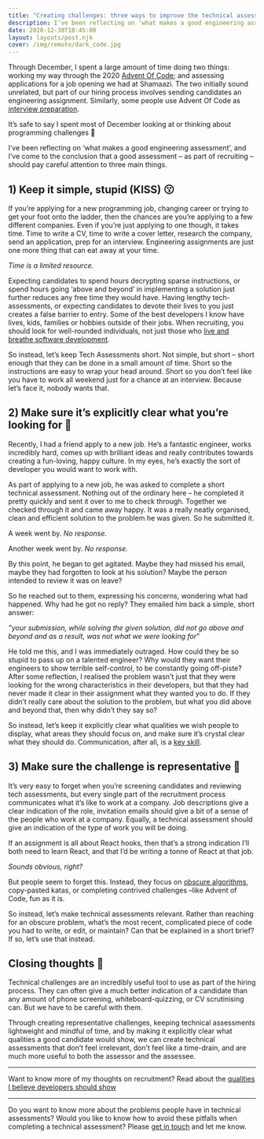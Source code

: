 ```yaml
---
title: "Creating challenges: three ways to improve the technical assessment"
description: I’ve been reflecting on ‘what makes a good engineering assessment’, and I’ve come to the conclusion that a good assessment – as part of recruiting – should pay careful attention to three main things.
date: 2020-12-30T18:45:00
layout: layouts/post.njk
cover: /img/remote/dark_code.jpg
---
```



Through December, I spent a large amount of time doing two things: working my way through the 2020 [Advent Of Code](https://adventofcode.com/); and assessing applications for a job opening we had at Shamaazi. The two initially sound unrelated, but part of our hiring process involves sending candidates an engineering assignment. Similarly, some people use Advent Of Code as [interview preparation](https://y3l2n.com/2018/05/09/interview-prep-advent-of-code/).

It’s safe to say I spent most of December looking at or thinking about programming challenges 👀

I’ve been reflecting on ‘what makes a good engineering assessment’, and I’ve come to the conclusion that a good assessment – as part of recruiting – should pay careful attention to three main things.


## 1) Keep it simple, stupid (KISS) 😗

If you’re applying for a new programming job, changing career or trying to get your foot onto the ladder, then the chances are you’re applying to a few different companies. Even if you’re just applying to one though, it takes time. Time to write a CV, time to write a cover letter, research the company, send an application, prep for an interview. Engineering assignments are just one more thing that can eat away at your time.

*Time is a limited resource.*

Expecting candidates to spend hours decrypting sparse instructions, or spend hours going ‘above and beyond’ in implementing a solution just further reduces any free time they would have. Having lengthy tech-assessments, or expecting candidates to devote their lives to you just creates a false barrier to entry. Some of the best developers I know have lives, kids, families or hobbies outside of their jobs. When recruiting, you should look for well-rounded individuals, not just those who [live and breathe software development](https://dgls.dev/posts/three-unique-qualities/).

So instead, let’s keep Tech Assessments short. Not simple, but short – short enough that they can be done in a small amount of time. Short so the instructions are easy to wrap your head around. Short so you don’t feel like you have to work all weekend just for a chance at an interview. Because let’s face it, nobody wants that.


## 2) Make sure it’s explicitly clear what you’re looking for 👀

Recently, I had a friend apply to a new job. He’s a fantastic engineer, works incredibly hard, comes up with brilliant ideas and really contributes towards creating a fun-loving, happy culture. In my eyes, he’s exactly the sort of developer you would want to work with.

As part of applying to a new job, he was asked to complete a short technical assessment. Nothing out of the ordinary here – he completed it pretty quickly and sent it over to me to check through. Together we checked through it and came away happy. It was a really neatly organised, clean and efficient solution to the problem he was given. So he submitted it.

A week went by. *No response.*

Another week went by. *No response.*

By this point, he began to get agitated. Maybe they had missed his email, maybe they had forgotten to look at his solution? Maybe the person intended to review it was on leave?

So he reached out to them, expressing his concerns, wondering what had happened. Why had he got no reply? They emailed him back a simple, short answer:

*”your submission, while solving the given solution, did not go above and beyond and as a result, was not what we were looking for*”

He told me this, and I was immediately outraged. How could they be so stupid to pass up on a talented engineer? Why would they want their engineers to show terrible self-control, to be constantly going off-piste? After some reflection, I realised the problem wasn’t just that they were looking for the wrong characteristics in their developers, but that they had never made it clear in their assignment what they wanted you to do. If they didn’t really care about the solution to the problem, but what you did above and beyond that, then why didn’t they say so?

So instead, let’s keep it explicitly clear what qualities we wish people to display, what areas they should focus on, and make sure it’s crystal clear what they should do. Communication, after all, is a [key skill](https://dgls.dev/posts/communication/).


## 3) Make sure the challenge is representative 🏁

It’s very easy to forget when you’re screening candidates and reviewing tech assessments, but every single part of the recruitment process communicates what it’s like to work at a company. Job descriptions give a clear indication of the role, invitation emails should give a bit of a sense of the people who work at a company. Equally, a technical assessment should give an indication of the type of work you will be doing.

If an assignment is all about React hooks, then that’s a strong indication I’ll both need to learn React, and that I’d be writing a tonne of React at that job.

*Sounds obvious, right?*

But people seem to forget this. Instead, they focus on [obscure algorithms](https://hackernoon.com/50-data-structure-and-algorithms-interview-questions-for-programmers-b4b1ac61f5b0), copy-pasted katas, or completing contrived challenges –like Advent of Code, fun as it is.

So instead, let’s make technical assessments relevant. Rather than reaching for an obscure problem, what’s the most recent, complicated piece of code you had to write, or edit, or maintain? Can that be explained in a short brief? If so, let’s use that instead.


## Closing thoughts 💭

Technical challenges are an incredibly useful tool to use as part of the hiring process. They can often give a much better indication of a candidate than any amount of phone screening, whiteboard-quizzing, or CV scrutinising can. But we have to be careful with them.

Through creating representative challenges, keeping technical assessments lightweight and mindful of time, and by making it explicitly clear what qualities a good candidate would show, we can create technical assessments that don’t feel irrelevant, don’t feel like a time-drain, and are much more useful to both the assessor and the assessee.

***

Want to know more of my thoughts on recruitment? Read about the [qualities I believe developers should show](https://dgls.dev/posts/three-unique-qualities/)

***

Do you want to know more about the problems people have in technical assessments? Would you like to know how to avoid these pitfalls when completing a technical assessment? Please [get in touch](https://twitter.com/dglsparsons) and let me know.
